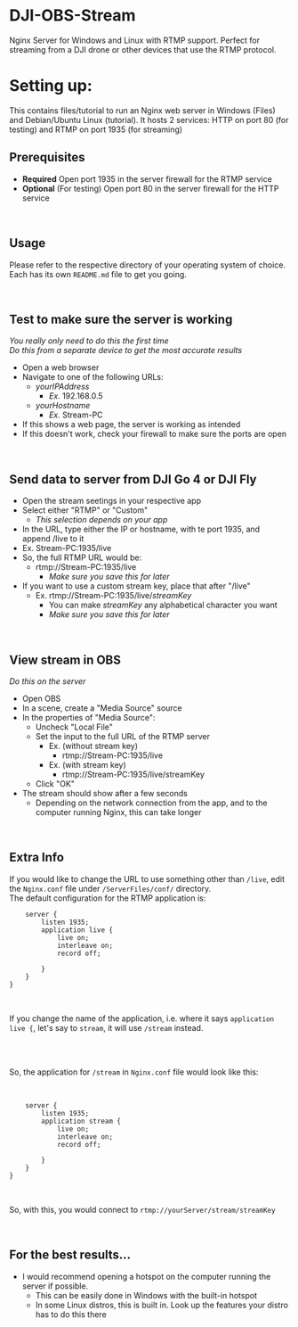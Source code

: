 # DJI-OBS-Stream

Nginx Server for Windows and Linux with RTMP support. Perfect for streaming from a DJI drone or other devices that use the RTMP protocol.


# Setting up:

This contains files/tutorial to run an Nginx web server in Windows (Files) and Debian/Ubuntu Linux (tutorial). It hosts 2 services: HTTP on port 80 (for testing) and RTMP on port 1935 (for streaming)


## Prerequisites

- **Required** Open port 1935 in the server firewall for the RTMP service
- **Optional** (For testing) Open port 80 in the server firewall for the HTTP service


<br>


## Usage

Please refer to the respective directory of your operating system of choice. Each has its own `README.md` file to get you going.


<br>


## Test to make sure the server is working

*You really only need to do this the first time* <br>
*Do this from a separate device to get the most accurate results*
 - Open a web browser
 - Navigate to one of the following URLs:
   - *yourIPAddress*
     - *Ex.* 192.168.0.5
   - *yourHostname*
     - *Ex.* Stream-PC
 - If this shows a web page, the server is working as intended
 - If this doesn't work, check your firewall to make sure the ports are open


 <br>


 ## Send data to server from DJI Go 4 or DJI Fly
 
 - Open the stream seetings in your respective app
 - Select either "RTMP" or "Custom"
   - *This selection depends on your app*
 - In the URL, type either the IP or hostname, with te port 1935, and append /live to it
 - Ex. Stream-PC:1935/live
 - So, the full RTMP URL would be:
   - rtmp://Stream-PC:1935/live
     - *Make sure you save this for later*
 - If you want to use a custom stream key, place that after "/live"
   - Ex. rtmp://Stream-PC:1935/live/*streamKey*
     - You can make *streamKey* any alphabetical character you want
     - *Make sure you save this for later*


 <br>


 ## View stream in OBS
 
*Do this on the server*
 - Open OBS
 - In a scene, create a "Media Source" source
 - In the properties of "Media Source":
   - Uncheck "Local File"
   - Set the input to the full URL of the RTMP server
     - Ex. (without stream key)
       - rtmp://Stream-PC:1935/live
     - Ex. (with stream key)
       - rtmp://Stream-PC:1935/live/streamKey
   - Click "OK"
 - The stream should show after a few seconds
   - Depending on the network connection from the app, and to the computer running Nginx, this can take longer


<br>


## Extra Info

If you would like to change the URL to use something other than `/live`, edit the `Nginx.conf` file under `/ServerFiles/conf/` directory.
<br>
The default configuration for the RTMP application is:
<br>

```rtmp {
    server {
        listen 1935;
        application live {
            live on;
            interleave on;
            record off;

        }
    }
}
```

<br>

If you change the name of the application, i.e. where it says `application live {`, let's say to `stream`, it will use `/stream` instead.

<br>
<br>

So, the application for `/stream` in `Nginx.conf` file would look like this:

<br>

```rtmp {
    server {
        listen 1935;
        application stream {
            live on;
            interleave on;
            record off;

        }
    }
}
```
<br>

So, with this, you would connect to `rtmp://yourServer/stream/streamKey`


<br>


## For the best results...

- I would recommend opening a hotspot on the computer running the server if possible. 
  - This can be easily done in Windows with the built-in hotspot
  - In some Linux distros, this is built in. Look up the features your distro has to do this there